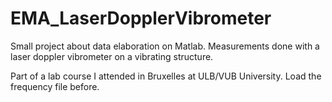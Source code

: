 # EMA_LaserDopplerVibrometer
Small project about data elaboration on Matlab. Measurements done with a laser doppler vibrometer on a vibrating structure.

Part of a lab course I attended in Bruxelles at ULB/VUB University. Load the frequency file before.

